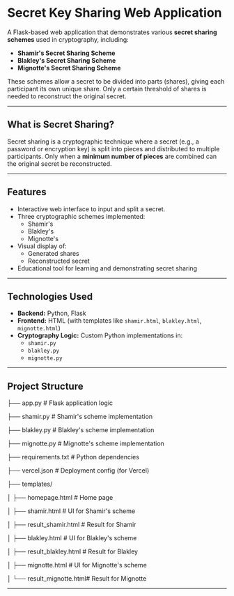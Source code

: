 # Secret Key Sharing Web Application

A Flask-based web application that demonstrates various **secret sharing schemes** used in cryptography, including:

- **Shamir's Secret Sharing Scheme**
- **Blakley's Secret Sharing Scheme**
- **Mignotte's Secret Sharing Scheme**

These schemes allow a secret to be divided into parts (shares), giving each participant its own unique share. Only a certain threshold of shares is needed to reconstruct the original secret.

---

## What is Secret Sharing?

Secret sharing is a cryptographic technique where a secret (e.g., a password or encryption key) is split into pieces and distributed to multiple participants. Only when a **minimum number of pieces** are combined can the original secret be reconstructed.

---

## Features

- Interactive web interface to input and split a secret.
- Three cryptographic schemes implemented:
  - Shamir's
  - Blakley's
  - Mignotte's
- Visual display of:
  - Generated shares
  - Reconstructed secret
- Educational tool for learning and demonstrating secret sharing

---

## Technologies Used

- **Backend:** Python, Flask
- **Frontend:** HTML (with templates like `shamir.html`, `blakley.html`, `mignotte.html`)
- **Cryptography Logic:** Custom Python implementations in:
  - `shamir.py`
  - `blakley.py`
  - `mignotte.py`

---

## Project Structure

├── app.py # Flask application logic

├── shamir.py # Shamir's scheme implementation

├── blakley.py # Blakley's scheme implementation

├── mignotte.py # Mignotte's scheme implementation

├── requirements.txt # Python dependencies

├── vercel.json # Deployment config (for Vercel)

├── templates/

│ ├── homepage.html # Home page

│ ├── shamir.html # UI for Shamir's scheme

│ ├── result_shamir.html # Result for Shamir

│ ├── blakley.html # UI for Blakley's scheme

│ ├── result_blakley.html # Result for Blakley

│ ├── mignotte.html # UI for Mignotte's scheme

│ └── result_mignotte.html# Result for Mignotte


---


